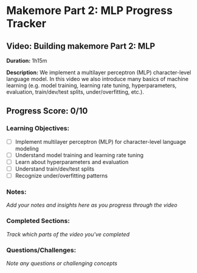 # Makemore Part 2: MLP Progress Tracker

## Video: Building makemore Part 2: MLP
**Duration:** 1h15m

**Description:** We implement a multilayer perceptron (MLP) character-level language model. In this video we also introduce many basics of machine learning (e.g. model training, learning rate tuning, hyperparameters, evaluation, train/dev/test splits, under/overfitting, etc.).

## Progress Score: 0/10

### Learning Objectives:
- [ ] Implement multilayer perceptron (MLP) for character-level language modeling
- [ ] Understand model training and learning rate tuning
- [ ] Learn about hyperparameters and evaluation
- [ ] Understand train/dev/test splits
- [ ] Recognize under/overfitting patterns

### Notes:
*Add your notes and insights here as you progress through the video*

### Completed Sections:
*Track which parts of the video you've completed*

### Questions/Challenges:
*Note any questions or challenging concepts* 